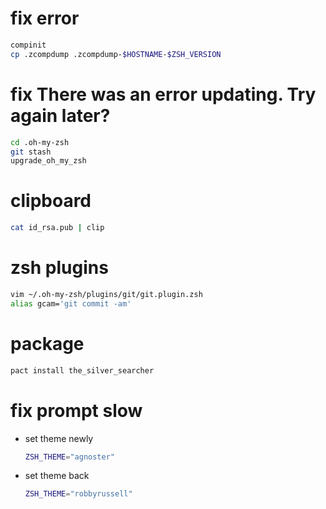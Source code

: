 # fix error
```sh
compinit
cp .zcompdump .zcompdump-$HOSTNAME-$ZSH_VERSION
```

# fix There was an error updating. Try again later?
```sh
cd .oh-my-zsh
git stash
upgrade_oh_my_zsh
```

# clipboard
```sh
cat id_rsa.pub | clip
```

# zsh plugins
```sh
vim ~/.oh-my-zsh/plugins/git/git.plugin.zsh
alias gcam='git commit -am'
```

# package
```sh
pact install the_silver_searcher
```

# fix prompt slow
* set theme newly
    ```sh
    ZSH_THEME="agnoster"
    ```
* set theme back
    ```sh
    ZSH_THEME="robbyrussell"
    ```
